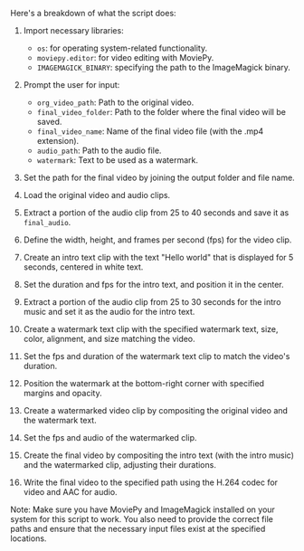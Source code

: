 Here's a breakdown of what the script does:

1. Import necessary libraries:
   - `os`: for operating system-related functionality.
   - `moviepy.editor`: for video editing with MoviePy.
   - `IMAGEMAGICK_BINARY`: specifying the path to the ImageMagick binary.

2. Prompt the user for input:
   - `org_video_path`: Path to the original video.
   - `final_video_folder`: Path to the folder where the final video will be saved.
   - `final_video_name`: Name of the final video file (with the .mp4 extension).
   - `audio_path`: Path to the audio file.
   - `watermark`: Text to be used as a watermark.

3. Set the path for the final video by joining the output folder and file name.

4. Load the original video and audio clips.

5. Extract a portion of the audio clip from 25 to 40 seconds and save it as `final_audio`.

6. Define the width, height, and frames per second (fps) for the video clip.

7. Create an intro text clip with the text "Hello world" that is displayed for 5 seconds, centered in white text.

8. Set the duration and fps for the intro text, and position it in the center.

9. Extract a portion of the audio clip from 25 to 30 seconds for the intro music and set it as the audio for the intro text.

10. Create a watermark text clip with the specified watermark text, size, color, alignment, and size matching the video.

11. Set the fps and duration of the watermark text clip to match the video's duration.

12. Position the watermark at the bottom-right corner with specified margins and opacity.

13. Create a watermarked video clip by compositing the original video and the watermark text.

14. Set the fps and audio of the watermarked clip.

15. Create the final video by compositing the intro text (with the intro music) and the watermarked clip, adjusting their durations.

16. Write the final video to the specified path using the H.264 codec for video and AAC for audio.

Note: Make sure you have MoviePy and ImageMagick installed on your system for this script to work. You also need to provide the correct file paths and ensure that the necessary input files exist at the specified locations.
